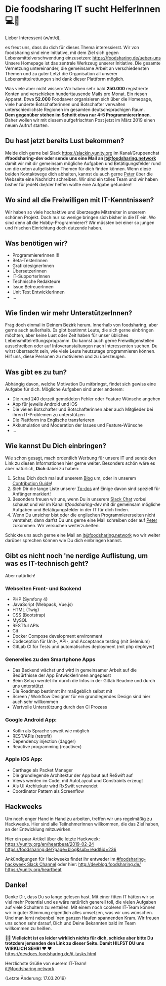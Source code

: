 # Die foodsharing IT sucht HelferInnen 💻🔧
Lieber Interessent (w/m/d),

es freut uns, dass du dich für dieses Thema interessierst. Wir von foodsharing sind eine Initiative, mit dem Ziel sich gegen Lebensmittelverschwendung einzusetzen: https://foodsharing.de/ueber-uns   
Unsere Homepage ist das zentrale Werkzeug unserer Initiative. Die gesamte Vernetzung untereinander, die gemeinsame Arbeit an verschiedensten Themen und zu guter Letzt die Organisation all unserer Lebensmittelrettungen sind dank dieser Plattform möglich. 

Was viele aber nicht wissen: Wir haben sehr bald **250.000** registrierte Konten und verschicken hunderttausende Mails pro Monat. Ein riesen Apparat. Etwa **52.000** Foodsaver organisieren sich über die Homepage, viele hunderte Botschafterinnen und Botschafter verwalten unterschiedlichste Regionen im gesamten deutschsprachigen Raum.  
**Dem gegenüber stehen im Schnitt etwa nur 4-5 ProgrammiererInnen**. Daher wollen wir mit diesem aufgefrischten Post jetzt im März 2019 einen neuen Aufruf starten.

## Du hast jetzt bereits Lust bekommen?
Melde dich gerne bei Slack https://slackin.yunity.org im Kanal/Gruppenchat **#foodsharing-dev oder sende uns eine Mail an [it@foodsharing.network](mailto:it@foodsharing.network)** damit wir mit dir gemeinsam mögliche Aufgaben und Betätigungsfelder rund um die unten aufgelisteten Themen für dich finden können. Wenn diese beiden Kontaktwege dich abhalten, kannst du auch gerne [Peter](https://foodsharing.de/profile/116481 "Peters Profil") über die Webseite eine Nachricht schreiben. Wir sind ein tolles Team und wir haben bisher für jedeN die/der helfen wollte eine Aufgabe gefunden!

## Wo sind all die Freiwilligen mit IT-Kenntnissen?

Wir haben so viele hochaktive und überzeugte Mitstreiter in unserem schönen Projekt. Doch nur so wenige bringen sich bisher in die IT ein. Wo sind denn all die Hobby-Programmierer? Wir müssten bei einer so jungen und frischen Einrichtung doch dutzende haben.

## Was benötigen wir?

- ProgrammiererInnen !!!
- Beta-TesterInnen
- GrafikdesignerInnen
- ÜbersetzerInnen
- IT-SupporterInnen
- Technische Redakteure
- Issue BetreuerInnen
- Unit Test EntwicklerInnen
- ...

## Wie finden wir mehr UnterstützerInnen?

Frag doch einmal in Deinem Bezirk herum. Innerhalb von foodsharing, aber gerne auch außerhalb. Es gibt bestimmt Leute, die sich gerne einbringen möchten, aber keine Lust oder Zeit haben für unser übliches Lebensmittelrettungsprogramm. Du kannst auch gerne Freiwilligenstellen ausschreiben oder auf Infoveranstaltungen nach Interessenten suchen. Du wirst überrascht sein, wie viele Leute heutzutage programmieren können. Hilf uns, diese Personen zu motivieren und zu überzeugen.

## Was gibt es zu tun?
Abhängig davon, welche Motivation Du mitbringst, findet sich gewiss eine Aufgabe für dich. Mögliche Aufgaben sind unter anderem:
- Die rund 240 derzeit gemeldeten Fehler oder Feature Wünsche angehen
- App für jeweils Android und iOS
- Die vielen Botschafter und Botschafterinnen aber auch Mitglieder bei ihren IT-Problemen zu unterstützen
- Die Plattform ins Englische transferieren
- Akkumulation und Moderation der Issues und Feature-Wünsche
- ...

## Wie kannst Du Dich einbringen?

Wie schon gesagt, mach ordentlich Werbung für unsere IT und sende den Link zu diesen Informationen hier gerne weiter. Besonders schön wäre es aber natürlich, **Dich** dabei zu haben:
1. Schau Dich doch mal auf unserem [Blog](https://devblog.foodsharing.de/index.de.html "foodsharing Entwickler Blog") um, oder in unserem [Contribution Guide](https://devdocs.foodsharing.de/contributing.html "foodsharing contributer's guide")!
2. Sieh Dir die lange Liste unserer [To-dos](https://gitlab.com/foodsharing-dev/foodsharing/issues "foodsharing Issues auf GitLab") an! Einige davon sind speziell für Anfänger markiert!
3. Besonders freuen wir uns, wenn Du in unserem [Slack Chat](https://slackin.yunity.org "Programmierer Chat") vorbei schaust und wir im Kanal *#foodsharing-dev* mit dir gemeinsam mögliche Aufgaben und Betätigungsfelder in der IT für dich finden.
4. Wenn Du unsicher bist oder die englischen Programmiererseiten nicht verstehst, dann darfst Du uns gerne eine Mail schreiben oder auf [Peter](https://foodsharing.de/profile/116481 "Peters Profil") zukommen. Wir versuchen weiterzuhelfen.

Schickte uns auch gerne eine Mail an [it@foodsharing.network](mailto:it@foodsharing.network) wo wir weiter darüber sprechen können wie Du dich einbringen kannst.


## Gibt es nicht noch 'ne nerdige Auflistung, um was es IT-technisch geht?
Aber natürlich!

### Webseiten Front- und Backend
- PHP (Symfony 4)
- JavaScript (Webpack, Vue.js)
- HTML (Twig)
- CSS (Bootstrap)
- MySQL
- RESTful APIs
- Git
- Docker Compose development environment
- Codeception für Unit-, API-, and Acceptance testing (mit Selenium)
- GitLab CI für Tests und  automatisches deployment (mit php deployer)



### Generelles zu den Smartphone Apps
- Das Backend wächst und wird in gemeinsamer Arbeit auf die Bedürfnisse der App EntwicklerInnen angepasst 
- Beim Setup werdet ihr durch die Infos in der Gitlab Readme und durch uns unterstützt
- Die Roadmap bestimmt ihr maßgeblich selbst mit 
- Screen / Workflow Designer für ein grundlegendes Design sind hier auch sehr willkommen
- Wertvolle Unterstützung durch den CI Prozess

### Google Android App:
- Kotlin als Sprache soweit wie möglich
- REST/APIs (retrofit)
- Dependency injection (dagger)
- Reactive programming (reactivex)


### Apple iOS App:
- Carthage als Packet Manager
- Die grundlegende Architektur der App baut auf ReSwift auf
- Views werden im Code, mit AutoLayout und Constraints erzeugt
- Als UI Architekutr wird RxSwift verwendet 
- Coordinator Pattern als Screenflow

## Hackweeks
Um noch enger Hand in Hand zu arbeiten, treffen wir uns regelmäßig zu Hackweeks. Hier sind alle TeilnehmerInnen willkommen, die das Ziel haben, an der Entwicklung mitzuwirken. 

Hier ein paar Artikel über die letzte Hackweek:   
https://yunity.org/en/heartbeat/2019-02-24   
https://foodsharing.de/?page=blog&sub=read&id=236

Ankündigungen für Hackweeks findet ihr entweder im [#foodsharing-hackweek Slack Channel](https://slackin.yunity.org "Slack Channel") oder hier:
http://devblog.foodsharing.de/  
https://yunity.org/heartbeat

## Danke!

Danke Dir, dass Du so lange gelesen hast. Mit einer fitten IT hätten wir so viel mehr Potential und es wäre natürlich generell toll, die vielen Aufgaben auf viele Schultern zu verteilen. Mit einem noch cooleren IT-Team können wir in guter Stimmung eigentlich alles umsetzen, was wir uns wünschen. Und man lernt nebenbei 'nen ganzen Haufen spannenden Kram. Wir freuen uns schon sehr darauf, Dich und Deine Bekannten bald im Team willkommen zu heißen.

📣📣 **Vielleicht ist es leider wirklich nichts für dich, schicke aber bitte Du trotzdem jemanden den Link zu dieser Seite. Damit HILFST DU uns WIRKLICH SEHR! ❤️ ❤️**   
https://devdocs.foodsharing.de/it-tasks.html  

Herzlichste Grüße von euerem IT-Team!   
[it@foodsharing.network](mailto:it@foodsharing.network)

(Letzte Änderung: 17.03.2019)

